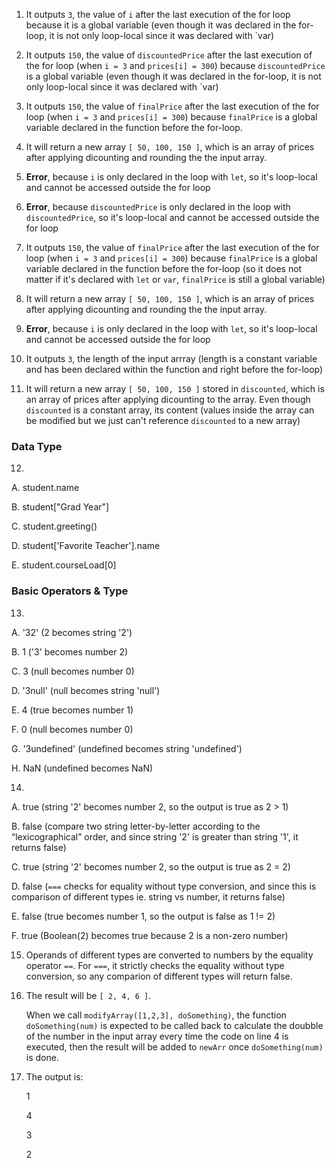 1. It outputs `3`, the value of `i` after the last execution of the for loop because it is a global variable (even though it was declared in the for-loop, it is not only loop-local since it was declared with `var)

2. It outputs `150`, the value of `discountedPrice` after the last execution of the for loop (when `i = 3` and `prices[i] = 300`) because `discountedPrice` is a global variable (even though it was declared in the for-loop, it is not only loop-local since it was declared with `var)

3. It outputs `150`, the value of `finalPrice` after the last execution of the for loop (when `i = 3` and `prices[i] = 300`) because `finalPrice` is a global variable declared in the function before the for-loop.

4. It will return a new array `[ 50, 100, 150 ]`, which is an array of prices after applying dicounting and rounding the the input array.

5. **Error**, because `i` is only declared in the loop with `let`, so it's loop-local and cannot be accessed outside the for loop

6. **Error**, because `discountedPrice` is only declared in the loop with `discountedPrice`, so it's loop-local and cannot be accessed outside the for loop

7. It outputs `150`, the value of `finalPrice` after the last execution of the for loop (when `i = 3` and `prices[i] = 300`) because `finalPrice` is a global variable declared in the function before the for-loop (so it does not matter if it's declared with `let` or `var`, `finalPrice` is still a global variable)

8.  It will return a new array `[ 50, 100, 150 ]`, which is an array of prices after applying dicounting and rounding the the input array.

9.  **Error**, because `i` is only declared in the loop with `let`, so it's loop-local and cannot be accessed outside the for loop

10.  It outputs `3`, the length of the input arrray (length is a constant variable and has been declared within the function and right before the for-loop)

11.  It will return a new array `[ 50, 100, 150 ]` stored in `discounted`, which is an array of prices after applying dicounting to the array. Even though `discounted` is a constant array, its content (values inside the array can be modified but we just can't reference `discounted` to a new array)


### Data Type
12. 
  A. student.name
  
  B. student["Grad Year"]
  
  C. student.greeting()
  
  D. student['Favorite Teacher'].name
  
  E. student.courseLoad[0]
  
  
### Basic Operators & Type  
13.
  A. '32' (2 becomes string '2') 
  
  B. 1 ('3' becomes number 2) 
  
  C. 3 (null becomes number 0)
  
  D. '3null' (null becomes string 'null')
  
  E. 4 (true becomes number 1)
  
  F. 0 (null becomes number 0)
  
  G. '3undefined' (undefined becomes string 'undefined')
  
  H. NaN (undefined becomes NaN)


14. 
  A. true (string '2' becomes number 2, so the output is true as 2 > 1)
  
  B. false (compare two string letter-by-letter according to the “lexicographical” order, and since string '2' is greater than string '1', it returns false)
  
  C. true (string '2' becomes number 2, so the output is true as 2 = 2)
  
  D. false (`===` checks for equality without type conversion, and since this is comparison of different types ie. string vs number, it returns false)
  
  E. false (true becomes number 1, so the output is false as 1 != 2)
  
  F. true (Boolean(2) becomes true because 2 is a non-zero number)


15. Operands of different types are converted to numbers by the equality operator `==`. For `===`, it strictly checks the equality without type conversion, so any comparion of different types will return false.


17. The result will be `[ 2, 4, 6 ]`. 
    
    When we call `modifyArray([1,2,3], doSomething)`, the function `doSomething(num)` is expected to be called back to calculate the doubble of the number in the input array every time the code on line 4 is executed, then the result will be added to `newArr` once `doSomething(num)` is done. 
    
19. The output is:

    1
    
    4
    
    3
    
    2







